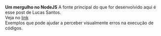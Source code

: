 **Um mergulho no NodeJS**
A fonte principal do que for desenvolvido aqui é esse post de Lucas Santos.  
Veja no [link](https://dev.to/_staticvoid/node-js-por-baixo-dos-panos-1-conhecendo-nossas-ferramentas-34b6)  
Exemplos que pode ajudar a perceber visualmente erros na execução de códigos.  
